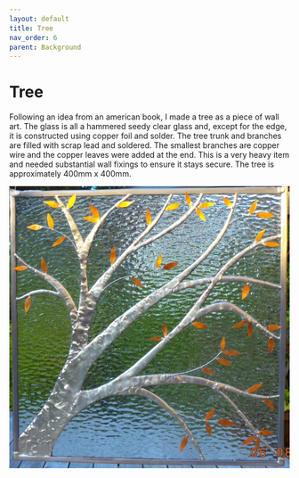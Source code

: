 ```yaml
---
layout: default
title: Tree
nav_order: 6
parent: Background
---
```


# Tree

Following an idea from an american book, I made a tree as a piece of wall art. The glass is all a hammered seedy clear glass and, except for the edge, it is constructed using copper foil and solder. The tree trunk and branches are filled with scrap lead and soldered. The smallest branches are copper wire and the copper leaves were added at the end. This is a very heavy item and needed substantial wall fixings to ensure it stays secure. The tree is approximately 400mm x 400mm.

![Tree](/images/Tree%20Panel.jpg)
